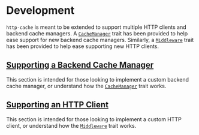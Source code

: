 # Development

`http-cache` is meant to be extended to support multiple HTTP clients and backend cache managers. A [`CacheManager`](https://docs.rs/http-cache/latest/http_cache/trait.CacheManager.html) trait has been provided to help ease support for new backend cache managers. Similarly, a [`Middleware`](https://docs.rs/http-cache/latest/http_cache/trait.Middleware.html) trait has been provided to help ease supporting new HTTP clients.

## [Supporting a Backend Cache Manager](./supporting-a-backend-cache-manager.md)

This section is intended for those looking to implement a custom backend cache manager, or understand how the [`CacheManager`](https://docs.rs/http-cache/latest/http_cache/trait.CacheManager.html) trait works.

## [Supporting an HTTP Client](./supporting-an-http-client.md)

This section is intended for those looking to implement a custom HTTP client, or understand how the [`Middleware`](https://docs.rs/http-cache/latest/http_cache/trait.Middleware.html) trait works.
